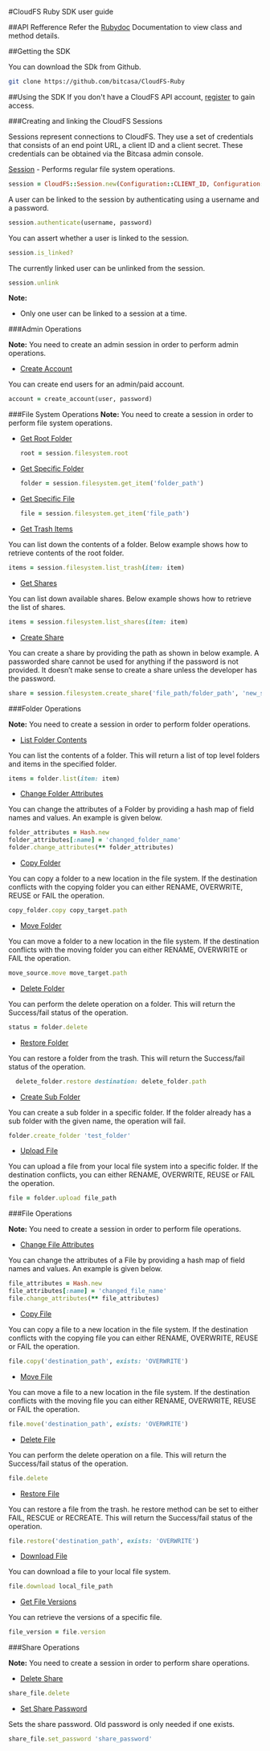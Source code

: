 #CloudFS Ruby SDK user guide 

##API Refference 
Refer the [Rubydoc](CloudFS.html) Documentation to view	class and method details.

##Getting the SDK

You can download the SDk from Github.

```bash
git clone https://github.com/bitcasa/CloudFS-Ruby
```

##Using the SDK
If you don't have a CloudFS API account, [register](https://www.bitcasa.com/) to gain access.

###Creating and linking the CloudFS Sessions

Sessions represent connections to CloudFS. They use a set of credentials that consists of an end point URL, a client ID and a client secret. These credentials can be obtained via the Bitcasa admin console.

[Session](CloudFS/Session.html) - Performs regular file system operations.

```ruby
session = CloudFS::Session.new(Configuration::CLIENT_ID, Configuration::SECRET, Configuration::HOST)
```

A user can be linked to the session by authenticating using a username and a password.

```ruby
session.authenticate(username, password)
```

You can assert whether a user is linked to the session.

```ruby
session.is_linked?
```

The currently linked user can be unlinked from the session.

```ruby
session.unlink
```

**Note:**

+  Only one user can be linked to a session at a time.


###Admin Operations

**Note:**
You need to create an admin session in order to perform admin operations.

+ [Create Account](CloudFS/Session.html#create_account-instance_method)

You can create end users for an admin/paid account.

```ruby
account = create_account(user, password)
```

###File System Operations
**Note:** You need to create a session in order to perform file system operations.


+ [Get Root Folder](CloudFS/FileSystem.html#root-instance_method)	

	```ruby
	root = session.filesystem.root
	```

+ [Get Specific Folder](CloudFS/FileSystem.html#get_item-instance_method)
	
	```ruby
	folder = session.filesystem.get_item('folder_path')
	```  

+ [Get Specific File](CloudFS/FileSystem.html#get_item-instance_method)
	
	```ruby
	file = session.filesystem.get_item('file_path')
	```

+ [Get Trash Items](CloudFS/FileSystem.html#list_trash-instance_method)

You can list down the contents of a folder. Below example shows how to retrieve contents of the root folder.

```ruby
items = session.filesystem.list_trash(item: item)
```

+ [Get Shares](CloudFS/FileSystem.html#list_shares-instance_method)
  
You can list down available shares. Below example shows how to retrieve the list of shares.

```ruby
items = session.filesystem.list_shares(item: item)
```

+ [Create Share](CloudFS/FileSystem.html#create_share-instance_method)

You can create a share by providing the path as shown in below example. A passworded share cannot be used for anything if the password is not provided. It doesn’t make sense to create a share unless the developer has the password.

```ruby
share = session.filesystem.create_share('file_path/folder_path', 'new_share_password')
```

###Folder Operations

**Note:** You need to create a session in order to perform folder operations.

+ [List Folder Contents](CloudFS/Container.html#list-instance_method)

You can list the contents of a folder. This will return a list of top level folders and items in the specified folder.

```ruby
items = folder.list(item: item)
```

+ [Change Folder Attributes](CloudFS/Item.html#change_attributes-instance_method)

You can change the attributes of a Folder by providing a hash map of field names and values. An example is given below.

```ruby
folder_attributes = Hash.new
folder_attributes[:name] = 'changed_folder_name'
folder.change_attributes(** folder_attributes)
```

+ [Copy Folder](CloudFS/Item.html#copy_to-instance_method)

You can copy a folder to a new location in the file system. If the destination conflicts with the copying folder you can either RENAME, OVERWRITE, REUSE or FAIL the operation.

```ruby
copy_folder.copy copy_target.path
```

+ [Move Folder](CloudFS/Item.html#move-instance_method)

You can move a folder to a new location in the file system. If the destination conflicts with the moving folder you can either RENAME, OVERWRITE or FAIL the operation.

```ruby
move_source.move move_target.path
```
+ [Delete Folder](CloudFS/Item.html#delete-instance_method)

You can perform the delete operation on a folder. This will return the Success/fail status of the operation.

```ruby
status = folder.delete
```

+ [Restore Folder](CloudFS/Item.html#restore-instance_method)

You can restore a folder from the trash. This will return the Success/fail status of the operation.

```ruby
  delete_folder.restore destination: delete_folder.path
```

+ [Create Sub Folder](CloudFS/Container.html#create_folder-instance_method)

You can create a sub folder in a specific folder. If the folder already has a sub folder with the given name, the operation will fail.

```ruby
folder.create_folder 'test_folder' 
```

+ [Upload File](CloudFS/Folder.html#upload-instance_method)

You can upload a file from your local file system into a specific folder. If the destination conflicts, you can either RENAME, OVERWRITE, REUSE or FAIL the operation.

```ruby
file = folder.upload file_path
```

###File Operations

**Note:** You need to create a session in order to perform file operations.

+ [Change File Attributes](CloudFS/Item.html#change_attributes-instance_method)

You can change the attributes of a File by providing a hash map of field names and values. An example is given below.

```ruby
file_attributes = Hash.new
file_attributes[:name] = 'changed_file_name'
file.change_attributes(** file_attributes)
```

+ [Copy File](CloudFS/Item.html#copy-instance_method)

You can copy a file to a new location in the file system. If the destination conflicts with the copying file you can either RENAME, OVERWRITE, REUSE or FAIL the operation.

```ruby
file.copy('destination_path', exists: 'OVERWRITE')
```

+ [Move File](CloudFS/Item.html#move-instance_method)

You can move a file to a new location in the file system. If the destination conflicts with the moving file you can either RENAME, OVERWRITE, REUSE or FAIL the operation.

```ruby
file.move('destination_path', exists: 'OVERWRITE')
```

+ [Delete File](CloudFS/Item.html#delete-instance_method)

You can perform the delete operation on a file. This will return the Success/fail status of the operation.

```ruby
file.delete
```

+ [Restore File](CloudFS/Item.html#restore-instance_method)

You can restore a file from the trash. he restore method can be set to either FAIL, RESCUE or RECREATE. This will return the Success/fail status of the operation.

```ruby
file.restore('destination_path', exists: 'OVERWRITE')
```

+ [Download File](CloudFS/File.html#download-instance_method)

You can download a file to your local file system.

```ruby
file.download local_file_path
```


+ [Get File Versions](CloudFS/Item.html#versions-instance_method)

You can retrieve the versions of a specific file.

```ruby
file_version = file.version
```

###Share Operations

**Note:**  You need to create a session in order to perform share operations.

+ [Delete Share](CloudFS/Share.html#delete-instance_method)

```ruby
share_file.delete
```

+ [Set Share Password](CloudFS/Share.html#set_password-instance_method)

Sets the share password. Old password is only needed if one exists.

```ruby
share_file.set_password 'share_password'
```